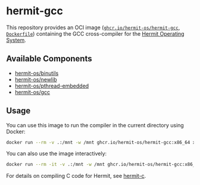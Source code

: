 # hermit-gcc

This repository provides an OCI image ([`ghcr.io/hermit-os/hermit-gcc`], [`Dockerfile`]) containing the GCC cross-compiler for the [Hermit Operating System].

[`ghcr.io/hermit-os/hermit-gcc`]: https://github.com/hermit-os/hermit-gcc/pkgs/container/hermit-gcc
[`Dockerfile`]: Dockerfile
[Hermit Operating System]: http://hermit-os.org

## Available Components

- [hermit-os/binutils](https://github.com/hermit-os/binutils)
- [hermit-os/newlib](https://github.com/hermit-os/newlib)
- [hermit-os/pthread-embedded](https://github.com/hermit-os/pthread-embedded)
- [hermit-os/gcc](https://github.com/hermit-os/gcc)

## Usage

You can use this image to run the compiler in the current directory using Docker:

```bash
docker run --rm -v .:/mnt -w /mnt ghcr.io/hermit-os/hermit-gcc:x86_64 x86_64-hermit-gcc --version
```

You can also use the image interactively:

```bash
docker run --rm -it -v .:/mnt -w /mnt ghcr.io/hermit-os/hermit-gcc:x86_64
```

For details on compiling C code for Hermit, see [hermit-c](https://github.com/hermit-os/hermit-c).
